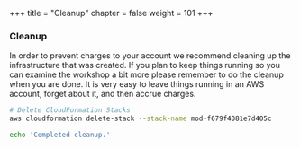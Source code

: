 +++
title = "Cleanup"
chapter = false
weight = 101
+++

### Cleanup 
In order to prevent charges to your account we recommend cleaning up the infrastructure that was created. If you plan to keep things running so you can examine the workshop a bit more please remember to do the cleanup when you are done. It is very easy to leave things running in an AWS account, forget about it, and then accrue charges.



```bash
# Delete CloudFormation Stacks
aws cloudformation delete-stack --stack-name mod-f679f4081e7d405c

echo 'Completed cleanup.'
```



